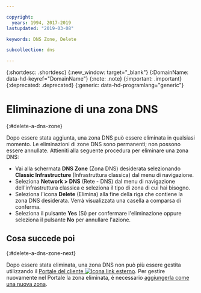 ```yaml
---

copyright:
  years: 1994, 2017-2019
lastupdated: "2019-03-08"

keywords: DNS Zone, Delete

subcollection: dns

---
```



{:shortdesc: .shortdesc}
{:new_window: target="_blank"}
{:DomainName: data-hd-keyref="DomainName"}
{:note: .note}
{:important: .important}
{:deprecated: .deprecated}
{:generic: data-hd-programlang="generic"}

# Eliminazione di una zona DNS
{:#delete-a-dns-zone}

Dopo essere stata aggiunta, una zona DNS può essere eliminata in qualsiasi momento. Le eliminazioni di zone DNS sono permanenti; non possono essere annullate. Attieniti alla seguente procedura per eliminare una zona DNS:

* Vai alla schermata **DNS Zone** (Zona DNS) desiderata selezionando **Classic Infrastructure** (Infrastruttura classica) dal menu di navigazione. 
* Seleziona **Network > DNS** (Rete - DNS) dal menu di navigazione dell'infrastruttura classica e seleziona il tipo di zona di cui hai bisogno.
* Seleziona l'icona **Delete** (Elimina) alla fine della riga che contiene la zona DNS desiderata. Verrà visualizzata una casella a comparsa di conferma.
* Seleziona il pulsante **Yes** (Sì) per confermare l'eliminazione oppure seleziona il pulsante **No** per annullare l'azione.

## Cosa succede poi
{:#delete-a-dns-zone-next}

Dopo essere stata eliminata, una zona DNS non può più essere gestita utilizzando il [Portale del cliente ![Icona link esterno](../../icons/launch-glyph.svg "Icona link esterno")](https://{DomainName}/). Per gestire nuovamente nel Portale la zona eliminata, è necessario [aggiungerla come una nuova zona](/docs/infrastructure/dns?topic=dns-add-a-dns-zone).
